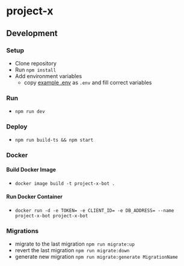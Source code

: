 # project-x

## Development
### Setup
- Clone repository
- Run ``npm install``
- Add environment variables
  - copy [example .env](.env.example) as ``.env`` and fill correct variables
### Run
- ``npm run dev``
### Deploy
- ``npm run build-ts && npm start``
### Docker
#### Build Docker Image
- ``docker image build -t project-x-bot .``
#### Run Docker Container
- ``docker run -d -e TOKEN= -e CLIENT_ID= -e DB_ADDRESS= --name project-x-bot project-x-bot ``
### Migrations
- migrate to the last migration `npm run migrate:up`
- revert the last migration `npm run migrate:down`
- generate new migration `npm run migrate:generate MigrationName`
